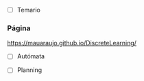 - [ ] Temario

###  Página
https://mauaraujo.github.io/DiscreteLearning/

- [ ] Autómata

- [ ] Planning
